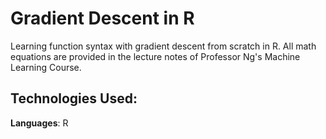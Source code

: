 # Gradient Descent in R

Learning function syntax with gradient descent from scratch in R. 
All math equations are provided in the lecture notes of Professor Ng's Machine Learning Course.

## Technologies Used:
**Languages**:
R
